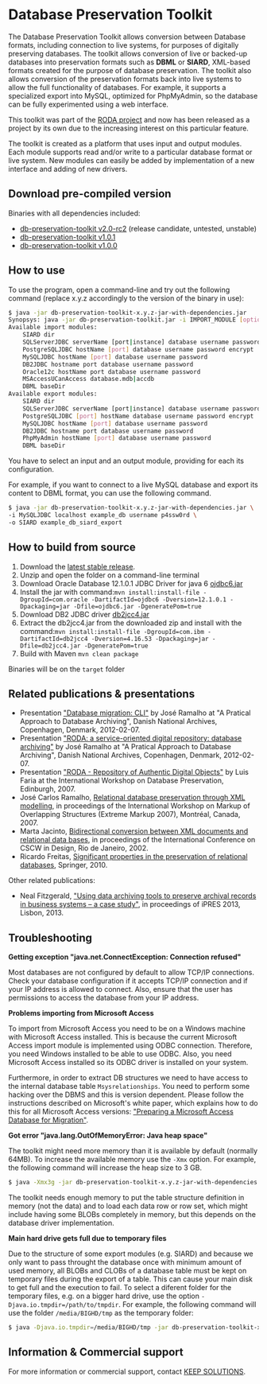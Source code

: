 Database Preservation Toolkit
=============================

The Database Preservation Toolkit allows conversion between Database formats, including connection to live systems, for purposes of digitally preserving databases. The toolkit allows conversion of live or backed-up databases into preservation formats such as **DBML** or **SIARD**, XML-based formats created for the purpose of database preservation. The toolkit also allows conversion of the preservation formats back into live systems to allow the full functionality of databases. For example, it supports a specialized export into MySQL, optimized for PhpMyAdmin, so the database can be fully  experimented using a web interface.

This toolkit was part of the [RODA project](http://www.roda-community.org) and now has been released as a project by its own due to the increasing interest on this particular feature. 

The toolkit is created as a platform that uses input and output modules. Each module supports read and/or write to a particular database format or live system. New modules can easily be added by implementation of a new interface and adding of new drivers.


## Download pre-compiled version

Binaries with all dependencies included:
* [db-preservation-toolkit v2.0-rc2](https://github.com/keeps/db-preservation-toolkit/releases/download/2.0-rc2/db-preservation-toolkit-2.0.0-jar-with-dependencies.jar) (release candidate, untested, unstable)
* [db-preservation-toolkit v1.0.1](https://github.com/keeps/db-preservation-toolkit/releases/download/v1.0.1/db-preservation-toolkit-1.0.1-jar-with-dependencies.jar)
* [db-preservation-toolkit v1.0.0](http://keeps.github.io/db-preservation-toolkit/db-preservation-toolkit-1.0.0-jar-with-dependencies.jar)

## How to use

To use the program, open a command-line and try out the following command (replace x.y.z accordingly to the version of the binary in use):

```bash
$ java -jar db-preservation-toolkit-x.y.z-jar-with-dependencies.jar 
Synopsys: java -jar db-preservation-toolkit.jar -i IMPORT_MODULE [options...] -o EXPORT_MODULE [options...]
Available import modules:
	SIARD dir
	SQLServerJDBC serverName [port|instance] database username password useIntegratedSecurity encrypt
	PostgreSQLJDBC hostName [port] database username password encrypt
	MySQLJDBC hostName [port] database username password
	DB2JDBC hostname port database username password
	Oracle12c hostName port database username password
	MSAccessUCanAccess database.mdb|accdb
	DBML baseDir
Available export modules:
	SIARD dir
	SQLServerJDBC serverName [port|instance] database username password useIntegratedSecurity encrypt
	PostgreSQLJDBC [port] hostName database username password encrypt
	MySQLJDBC hostName [port] database username password
	DB2JDBC hostname port database username password
	PhpMyAdmin hostName [port] database username password
	DBML baseDir
```

You have to select an input and an output module, providing for each its configuration.


For example, if you want to connect to a live MySQL database and export its content to DBML format, you can use the following command.

```bash
$ java -jar db-preservation-toolkit-x.y.z-jar-with-dependencies.jar \
-i MySQLJDBC localhost example_db username p4ssw0rd \
-o SIARD example_db_siard_export
```
## How to build from source

1. Download the [latest stable release](https://github.com/keeps/db-preservation-toolkit/releases).
2. Unzip and open the folder on a command-line terminal
3. Download Oracle Database 12.1.0.1 JDBC Driver for java 6 [ojdbc6.jar](http://www.oracle.com/technetwork/database/features/jdbc/jdbc-drivers-12c-download-1958347.html)
4. Install the jar with command:`mvn install:install-file -DgroupId=com.oracle -DartifactId=ojdbc6 -Dversion=12.1.0.1 -Dpackaging=jar -Dfile=ojdbc6.jar -DgeneratePom=true`
5. Download DB2 JDBC driver [db2jcc4.jar](https://www14.software.ibm.com/webapp/iwm/web/preLogin.do?source=swg-idsdjs)
6. Extract the db2jcc4.jar from the downloaded zip and install with the command:`mvn install:install-file -DgroupId=com.ibm -DartifactId=db2jcc4 -Dversion=4.16.53 -Dpackaging=jar -Dfile=db2jcc4.jar -DgeneratePom=true`
5. Build with Maven `mvn clean package`

Binaries will be on the `target` folder

## Related publications & presentations

* Presentation ["Database migration: CLI"](http://hdl.handle.net/1822/17856) by José Ramalho at "A Pratical Approach to Database Archiving", Danish National Archives, Copenhagen, Denmark, 2012-02-07.
* Presentation ["RODA: a service-oriented digital repository: database archiving"](http://hdl.handle.net/1822/17860) by José Ramalho at "A Pratical Approach to Database Archiving", Danish National Archives, Copenhagen, Denmark, 2012-02-07.
* Presentation ["RODA - Repository of Authentic Digital Objects"](http://hdl.handle.net/1822/7405) by Luis Faria at the International Workshop on Database Preservation, Edinburgh, 2007.
* José Carlos Ramalho, [Relational database preservation through XML modelling](http://hdl.handle.net/1822/7120), in proceedings of the International Workshop on Markup of Overlapping Structures (Extreme Markup 2007), Montréal, Canada, 2007.
* Marta Jacinto, [Bidirectional conversion between XML documents and relational data bases](http://hdl.handle.net/1822/601), in proceedings of the International Conference on CSCW in Design, Rio de Janeiro, 2002.
* Ricardo Freitas, [Significant properties in the preservation of relational databases](http://hdl.handle.net/1822/13702), Springer, 2010.


Other related publications:
* Neal Fitzgerald, ["Using data archiving tools to preserve archival records in business systems – a case study"](http://purl.pt/24107/1/iPres2013_PDF/Using%20data%20archiving%20tools%20to%20preserve%20archival%20records%20in%20business%20systems%20%E2%80%93%20a%20case%20study.pdf), in proceedings of iPRES 2013, Lisbon, 2013.

## Troubleshooting

**Getting exception "java.net.ConnectException: Connection refused"**

Most databases are not configured by default to allow TCP/IP connections. Check your database configuration if it accepts TCP/IP connection and if your IP address is allowed to connect. Also, ensure that the user has permissions to access the database from your IP address.

**Problems importing from Microsoft Access**

To import from Microsoft Access you need to be on a Windows machine with Microsoft Access installed. This is because the current Microsoft Access import module is implemented using ODBC connection. Therefore, you need Windows installed to be able to use ODBC. Also, you need Microsoft Access installed so its ODBC driver is installed on your system.

Furthermore, in order to extract DB structures we need to have access to the internal database table `Msysrelationships`. You need to perform some hacking over the DBMS and this is version dependent. Please follow the instructions described on Microsoft's white paper, which explains how to do this for all Microsoft Access versions: ["Preparing a Microsoft Access Database for Migration"](http://rawgithub.com/keeps/db-preservation-toolkit/master/doc/Preparing_MSAccess_for_Migration.pdf).

**Got error "java.lang.OutOfMemoryError: Java heap space"**

The toolkit might need more memory than it is available by default (normally 64MB). To increase the available memory use the `-Xmx` option. For example, the following command will increase the heap size to 3 GB.

```bash
$ java -Xmx3g -jar db-preservation-toolkit-x.y.z-jar-with-dependencies.jar ...
```

The toolkit needs enough memory to put the table structure definition in memory (not the data) and to load each data row or row set, which might include having some BLOBs completely in memory, but this depends on the database driver implementation.

**Main hard drive gets full due to temporary files**

Due to the structure of some export modules (e.g. SIARD) and because we only want to pass throught the database once with minimum amount of used memory, all BLOBs and CLOBs of a database table must be kept on temporary files during the export of a table. This can cause your main disk to get full and the execution to fail. To select a diferent folder for the temporary files, e.g. on a bigger hard drive, use the option `-Djava.io.tmpdir=/path/to/tmpdir`. For example, the following command will use the folder `/media/BIGHD/tmp` as the temporary folder:

```bash
$ java -Djava.io.tmpdir=/media/BIGHD/tmp -jar db-preservation-toolkit-x.y.z-jar-with-dependencies.jar ...
```


## Information & Commercial support

For more information or commercial support, contact [KEEP SOLUTIONS](http://www.keep.pt/contactos/?lang=en).

<!-- Removing build status as some database library drivers cannot be distributed via maven
[![Build Status](https://travis-ci.org/keeps/db-preservation-toolkit.png?branch=master)](https://travis-ci.org/keeps/db-preservation-toolkit)
-->
